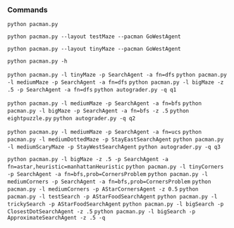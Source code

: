 ### Commands
```python pacman.py```

```python pacman.py --layout testMaze --pacman GoWestAgent```

```python pacman.py --layout tinyMaze --pacman GoWestAgent```

```python pacman.py -h```

```python pacman.py -l tinyMaze -p SearchAgent -a fn=dfs```
```python pacman.py -l mediumMaze -p SearchAgent -a fn=dfs```
```python pacman.py -l bigMaze -z .5 -p SearchAgent -a fn=dfs```
```python autograder.py -q q1```

```python pacman.py -l mediumMaze -p SearchAgent -a fn=bfs```
```python pacman.py -l bigMaze -p SearchAgent -a fn=bfs -z .5```
```python eightpuzzle.py```
```python autograder.py -q q2```

```python pacman.py -l mediumMaze -p SearchAgent -a fn=ucs```
```python pacman.py -l mediumDottedMaze -p StayEastSearchAgent```
```python pacman.py -l mediumScaryMaze -p StayWestSearchAgent```
```python autograder.py -q q3```

```python pacman.py -l bigMaze -z .5 -p SearchAgent -a fn=astar,heuristic=manhattanHeuristic```
```python pacman.py -l tinyCorners -p SearchAgent -a fn=bfs,prob=CornersProblem```
```python pacman.py -l mediumCorners -p SearchAgent -a fn=bfs,prob=CornersProblem```
```python pacman.py -l mediumCorners -p AStarCornersAgent -z 0.5```
```python pacman.py -l testSearch -p AStarFoodSearchAgent```
```python pacman.py -l trickySearch -p AStarFoodSearchAgent```
```python pacman.py -l bigSearch -p ClosestDotSearchAgent -z .5```
```python pacman.py -l bigSearch -p ApproximateSearchAgent -z .5 -q``` 
